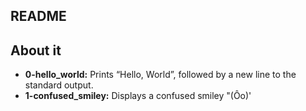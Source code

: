 ## README

## About it

- **0-hello_world:** Prints “Hello, World”, followed by a new line to the standard output.
- **1-confused_smiley:** Displays a confused smiley "(Ôo)'